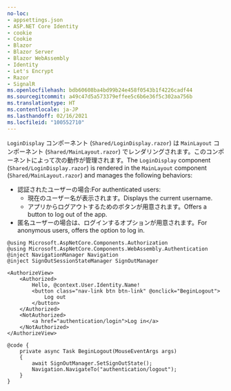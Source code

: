 ```yaml
---
no-loc:
- appsettings.json
- ASP.NET Core Identity
- cookie
- Cookie
- Blazor
- Blazor Server
- Blazor WebAssembly
- Identity
- Let's Encrypt
- Razor
- SignalR
ms.openlocfilehash: bdb60608ba4bd99b24e458f0543b1f4226cadf44
ms.sourcegitcommit: a49c47d5a573379effee5c6b6e36f5c302aa756b
ms.translationtype: HT
ms.contentlocale: ja-JP
ms.lasthandoff: 02/16/2021
ms.locfileid: "100552710"
---
```

<span data-ttu-id="6176a-101">`LoginDisplay` コンポーネント (`Shared/LoginDisplay.razor`) は `MainLayout` コンポーネント (`Shared/MainLayout.razor`) でレンダリングされます。このコンポーネントによって次の動作が管理されます。</span><span class="sxs-lookup"><span data-stu-id="6176a-101">The `LoginDisplay` component (`Shared/LoginDisplay.razor`) is rendered in the `MainLayout` component (`Shared/MainLayout.razor`) and manages the following behaviors:</span></span>

* <span data-ttu-id="6176a-102">認証されたユーザーの場合:</span><span class="sxs-lookup"><span data-stu-id="6176a-102">For authenticated users:</span></span>
  * <span data-ttu-id="6176a-103">現在のユーザー名が表示されます。</span><span class="sxs-lookup"><span data-stu-id="6176a-103">Displays the current username.</span></span>
  * <span data-ttu-id="6176a-104">アプリからログアウトするためのボタンが用意されます。</span><span class="sxs-lookup"><span data-stu-id="6176a-104">Offers a button to log out of the app.</span></span>
* <span data-ttu-id="6176a-105">匿名ユーザーの場合は、ログインするオプションが用意されます。</span><span class="sxs-lookup"><span data-stu-id="6176a-105">For anonymous users, offers the option to log in.</span></span>

```razor
@using Microsoft.AspNetCore.Components.Authorization
@using Microsoft.AspNetCore.Components.WebAssembly.Authentication
@inject NavigationManager Navigation
@inject SignOutSessionStateManager SignOutManager

<AuthorizeView>
    <Authorized>
        Hello, @context.User.Identity.Name!
        <button class="nav-link btn btn-link" @onclick="BeginLogout">
            Log out
        </button>
    </Authorized>
    <NotAuthorized>
        <a href="authentication/login">Log in</a>
    </NotAuthorized>
</AuthorizeView>

@code {
    private async Task BeginLogout(MouseEventArgs args)
    {
        await SignOutManager.SetSignOutState();
        Navigation.NavigateTo("authentication/logout");
    }
}
```
